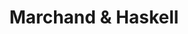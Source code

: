 ---
title: Marchand & Haskell
layout: about
permalink: /marchand.html
# include CollectionBuilder info at bottom
# credits: true
# Edit the markdown on in this file to describe your collection
# Look in _includes/feature for options to easily add features to the page
---